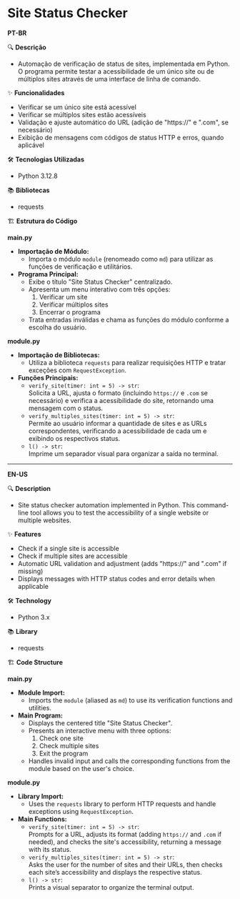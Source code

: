 # Site Status Checker
**PT-BR**

🔍 **Descrição**  
 - Automação de verificação de status de sites, implementada em Python. O programa permite testar a acessibilidade de um único site ou de múltiplos sites através de uma interface de linha de comando.

✨ **Funcionalidades**  
 - Verificar se um único site está acessível  
 - Verificar se múltiplos sites estão acessíveis  
 - Validação e ajuste automático do URL (adição de "https://" e ".com", se necessário)  
 - Exibição de mensagens com códigos de status HTTP e erros, quando aplicável

🛠️ **Tecnologias Utilizadas**  
 - Python 3.12.8

📚 **Bibliotecas**  
 - requests

🏗️ **Estrutura do Código**  

**main.py**  
 - **Importação de Módulo:**  
   - Importa o módulo `module` (renomeado como `md`) para utilizar as funções de verificação e utilitários.
 - **Programa Principal:**  
   - Exibe o título "Site Status Checker" centralizado.  
   - Apresenta um menu interativo com três opções:  
     1. Verificar um site  
     2. Verificar múltiplos sites  
     3. Encerrar o programa  
   - Trata entradas inválidas e chama as funções do módulo conforme a escolha do usuário.

**module.py**  
 - **Importação de Bibliotecas:**  
   - Utiliza a biblioteca `requests` para realizar requisições HTTP e tratar exceções com `RequestException`.
 - **Funções Principais:**  
   - `verify_site(timer: int = 5) -> str`:  
     Solicita a URL, ajusta o formato (incluindo `https://` e `.com` se necessário) e verifica a acessibilidade do site, retornando uma mensagem com o status.
   - `verify_multiples_sites(timer: int = 5) -> str`:  
     Permite ao usuário informar a quantidade de sites e as URLs correspondentes, verificando a acessibilidade de cada um e exibindo os respectivos status.
   - `l() -> str`:  
     Imprime um separador visual para organizar a saída no terminal.

---

**EN-US**

🔍 **Description**  
 - Site status checker automation implemented in Python. This command-line tool allows you to test the accessibility of a single website or multiple websites.

✨ **Features**  
 - Check if a single site is accessible  
 - Check if multiple sites are accessible  
 - Automatic URL validation and adjustment (adds "https://" and ".com" if missing)  
 - Displays messages with HTTP status codes and error details when applicable

🛠️ **Technology**  
 - Python 3.x

📚 **Library**  
 - requests

🏗️ **Code Structure**  

**main.py**  
 - **Module Import:**  
   - Imports the `module` (aliased as `md`) to use its verification functions and utilities.
 - **Main Program:**  
   - Displays the centered title "Site Status Checker".  
   - Presents an interactive menu with three options:  
     1. Check one site  
     2. Check multiple sites  
     3. Exit the program  
   - Handles invalid input and calls the corresponding functions from the module based on the user's choice.

**module.py**  
 - **Library Import:**  
   - Uses the `requests` library to perform HTTP requests and handle exceptions using `RequestException`.
 - **Main Functions:**  
   - `verify_site(timer: int = 5) -> str`:  
     Prompts for a URL, adjusts its format (adding `https://` and `.com` if needed), and checks the site's accessibility, returning a message with its status.
   - `verify_multiples_sites(timer: int = 5) -> str`:  
     Asks the user for the number of sites and their URLs, then checks each site’s accessibility and displays the respective status.
   - `l() -> str`:  
     Prints a visual separator to organize the terminal output.